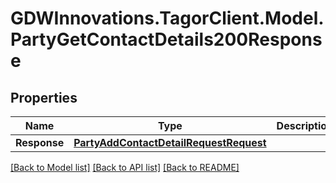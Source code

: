 # GDWInnovations.TagorClient.Model.PartyGetContactDetails200Response

## Properties

Name | Type | Description | Notes
------------ | ------------- | ------------- | -------------
**Response** | [**PartyAddContactDetailRequestRequest**](PartyAddContactDetailRequestRequest.md) |  | [optional] 

[[Back to Model list]](../README.md#documentation-for-models) [[Back to API list]](../README.md#documentation-for-api-endpoints) [[Back to README]](../README.md)


